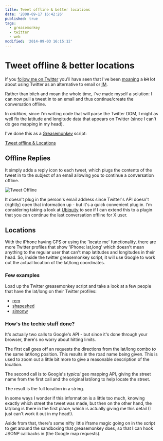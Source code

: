 ```yaml
---
title: Tweet offline & better locations
date: '2008-09-17 16:42:26'
published: true
tags:
  - greasemonkey
  - twitter
  - web
modified: '2014-09-03 16:15:12'
---
```

# Tweet offline & better locations

If you [follow me on Twitter](http://twitter.com/rem) you'll have seen that I've been [moaning](http://twitter.com/rem/statuses/906601822) a <del>bit</del> lot about using Twitter as an alternative to email or <abbr title="Instance messenger">IM</abbr>.

Rather than bitch and moan the whole time, I've made myself a solution: I can now pull a tweet in to an email and thus continue/create the conversation offline.

In *addition*, since I'm writing code that will parse the Twitter DOM, I might as well fix the latitude and longitude data that appears on Twitter (since I can't do geo mapping in my head).


<!--more-->

I've done this as a [Greasemonkey](https://addons.mozilla.org/en-US/firefox/addon/748) script:

[Tweet offline & Locations](http://remysharp.com/downloads/tweet_upgrade.user.js)

## Offline Replies

It simply adds a reply icon to each tweet, which plugs the contents of the tweet in to the subject of an email allowing you to continue a conversation offline.

![Tweet Offline](http://remysharp.com/wp-content/uploads/2008/09/tweet-offline.png)

It doesn't plug in the person's email address since Twitter's API doesn't (rightly) open that information up - but it's a quick convenient plug in.  I'm considering taking a look at [Ubiquity](http://labs.mozilla.com/2008/08/introducing-ubiquity/) to see if I can extend this to a plugin that you can continue the last conversation offline for X user.

## Locations

With the iPhone having GPS or using the 'locate me' functionality, there are more Twitter profiles that show 'iPhone: lat,long' which doesn't mean anything to the regular user that can't map latitudes and longitudes in their head.  So, inside the twitter greasemonkey script, it will use Google to work out the actual location of the lat/long coordinates.

### Few examples

Load up the Twitter greasemonkey script and take a look at a few people that have the lat/long on their Twitter profiles:

* [rem](http://twitter.com/rem)
* [shapeshed](http://twitter.com/shapeshed)
* [simonw](http://twitter.com/simonw)

### How's the techie stuff done?

It's actually two calls to Google's API - but since it's done through your browser, there's no worry about hitting limits.  

The first call goes off an requests the directions from the lat/long combo *to* the same lat/long position.  This results in the road name being given.  This is used to zoom out a little bit more to give a reasonable description of the location.

The second call is to Google's *typical* geo mapping API, giving the street name from the first call and the original lat/long to help locate the street.  

The result is the full location in a string.

In some ways I wonder if this information is a little too much, knowing exactly which street the tweet was made, but then on the other hand, the lat/long is there in the first place, which is actually giving me this detail (I just can't work it out in my head!).

Aside from that, there's some nifty little iframe magic going on in the script to get around the sandboxing that greasemonkey does, so that I can hook JSONP callbacks in (the Google map requests).
